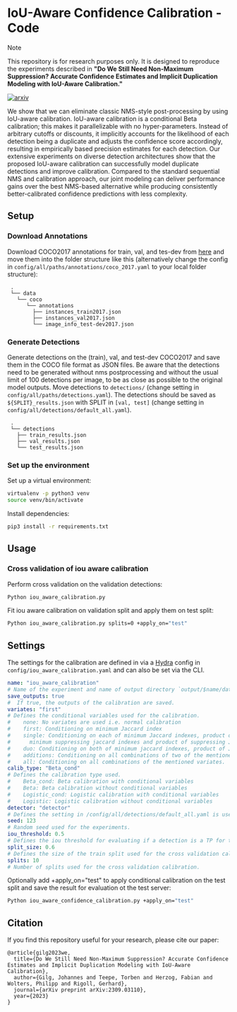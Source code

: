 # IoU-Aware Confidence Calibration - Code

> [!NOTE]
>This repository is for research purposes only. It is designed to reproduce the experiments described in **"Do We Still Need Non-Maximum Suppression? Accurate Confidence Estimates and Implicit Duplication Modeling with IoU-Aware Calibration."**

[![arxiv](https://img.shields.io/badge/arXiv-cs.CV:2309.03110-B31B1B.svg)](https://arxiv.org/abs/2309.03110)

We show that we can eliminate classic NMS-style post-processing by using IoU-aware calibration. IoU-aware calibration is a conditional Beta calibration; this makes it parallelizable with no hyper-parameters. Instead of arbitrary cutoffs or discounts, it implicitly accounts for the likelihood of each detection being a duplicate and adjusts the confidence score accordingly, resulting in empirically based precision estimates for each detection. Our extensive experiments on diverse detection architectures show that the proposed IoU-aware calibration can successfully model duplicate detections and improve calibration. Compared to the standard sequential NMS and calibration approach, our joint modeling can deliver performance gains over the best NMS-based alternative while producing consistently better-calibrated confidence predictions with less complexity.
## Setup
### Download Annotations
Download COCO2017 annotations for train, val, and tes-dev from [here](https://cocodataset.org/#download)
and move them into the folder structure like this (alternatively change the config in `config/all/paths/annotations/coco_2017.yaml` to your local folder structure): 
```
 .
 └── data
   └── coco
      └── annotations
        ├── instances_train2017.json
        ├── instances_val2017.json
        └── image_info_test-dev2017.json
```

### Generate Detections

Generate detections on the (train), val, and test-dev COCO2017 and save them in the COCO file format as JSON files.
Be aware that the detections need to be generated without nms postprocessing and without the usual limit of 100 detections per image, to be as close as possible to the original model outputs.
Move detections to `detections/` (change setting in `config/all/paths/detections.yaml`). The detections should be saved as `${SPLIT}_results.json` with SPLIT in `[val, test]` (change setting in `config/all/detections/default_all.yaml`).
```
 .
 └── detections
   ├── train_results.json
   ├── val_results.json
   └── test_results.json
```
### Set up the environment

Set up a virtual environment:
```bash
virtualenv -p python3 venv
source venv/bin/activate
```
Install dependencies:
```bash
pip3 install -r requirements.txt
```

## Usage 
### Cross validation of iou aware calibration
Perform cross validation on the validation detections:
```bash
Python iou_aware_calibration.py 
```
Fit iou aware calibration on validation split and apply them on test split:
```bash
Python iou_aware_calibration.py splits=0 +apply_on="test"
```

## Settings
The settings for the calibration are defined in via a [Hydra](https://hydra.cc/) config in `config/iou_aware_calibration.yaml` and can also be set via the CLI.
```yaml
name: "iou_aware_calibration"
# Name of the experiment and name of output directory `output/$name/date-of-experiment.
save_outputs: true
#  If true, the outputs of the calibration are saved. 
variates: "first" 
# Defines the conditional variables used for the calibration.
#    none: No variates are used i.e. normal calibration
#    first: Conditioning on minimum Jaccard index 
#    single: Conditioning on each of minimum Jaccard indexes, product of Jaccard indexes,
#      minimum suppressing jaccard indexes and product of suppressing Jaccard indexes individually.
#    duo: Conditioning on both of minimum jaccard indexes, product of Jaccard indexes jointly.
#    additions: Conditioning on all combinations of two of the mentioned variates. 
#    all: Conditioning on all combinations of the mentioned variates. 
calib_type: "Beta_cond"
# Defines the calibration type used.
#    Beta_cond: Beta calibration with conditional variables
#    Beta: Beta calibration without conditional variables
#    Logistic_cond: Logistic calibration with conditional variables
#    Logistic: Logistic calibration without conditional variables
detector: "detector"
# Defines the setting in /config/all/detections/default_all.yaml is used for detectors detection files. 
seed: 123
# Random seed used for the experiments.
iou_threshold: 0.5
# Defines the iou threshold for evaluating if a detection is a TP for the purpose of the calibration.
split_size: 0.6
# Defines the size of the train split used for the cross validation calibration.
splits: 10
# Number of splits used for the cross validation calibration.
```
Optionally add +apply_on="test" to apply conditional calibration on the test split and save the result for evaluation ot the test server:
```bash
Python iou_aware_confidence_calibration.py +apply_on="test"
```

## Citation
If you find this repository useful for your research, please cite our paper:
```
@article{gilg2023we,
  title={Do We Still Need Non-Maximum Suppression? Accurate Confidence Estimates and Implicit Duplication Modeling with IoU-Aware Calibration},
  author={Gilg, Johannes and Teepe, Torben and Herzog, Fabian and Wolters, Philipp and Rigoll, Gerhard},
  journal={arXiv preprint arXiv:2309.03110},
  year={2023}
}
```
